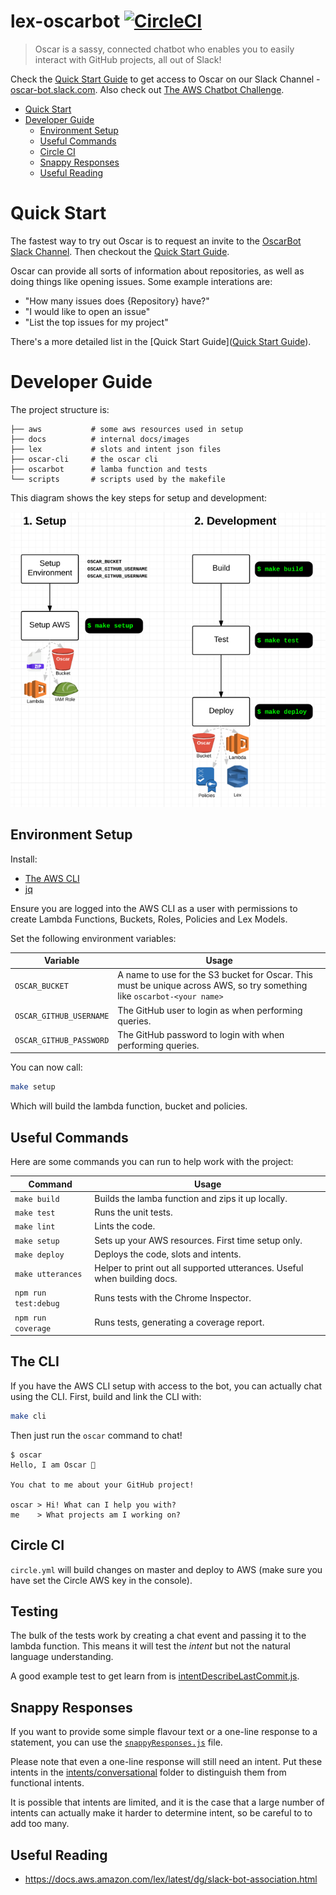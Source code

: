 # lex-oscarbot [![CircleCI](https://circleci.com/gh/mindmelting/lex-oscarbot.svg?style=svg&circle-token=f3df5063eb7b005165aa378212810a9b8c1c1d6c)](https://circleci.com/gh/mindmelting/lex-oscarbot)

> Oscar is a sassy, connected chatbot who enables you to easily interact with GitHub projects, all out of Slack!

Check the [Quick Start Guide](https://docs.google.com/document/d/18Cson5ZFJicqecOh9l_enK-nn5m8zuAMgCh0P9tMzzI/edit?usp=sharing) to get access to Oscar on our Slack Channel - [oscar-bot.slack.com](oscar-bot.slack.com). Also check out [The AWS Chatbot Challenge](https://aws.amazon.com/events/chatbot-challenge/).

- [Quick Start](#quick-start)
- [Developer Guide](#developer-guide)
	- [Environment Setup](#environment-setup)
	- [Useful Commands](#useful-commands)
	- [Circle CI](#circle-ci)
	- [Snappy Responses](#snappy-responses)
	- [Useful Reading](#useful-reading)

# Quick Start

The fastest way to try out Oscar is to request an invite to the [OscarBot Slack Channel](https://oscar-bot.slack.com). Then checkout the [Quick Start Guide](https://docs.google.com/document/d/18Cson5ZFJicqecOh9l_enK-nn5m8zuAMgCh0P9tMzzI/edit?usp=sharing).

Oscar can provide all sorts of information about repositories, as well as doing things like opening issues. Some example interations are:

- "How many issues does {Repository} have?"
- "I would like to open an issue"
- "List the top issues for my project"

There's a more detailed list in the [Quick Start Guide]([Quick Start Guide](https://docs.google.com/document/d/18Cson5ZFJicqecOh9l_enK-nn5m8zuAMgCh0P9tMzzI/edit?usp=sharing)).

# Developer Guide

The project structure is:

```
├── aws           # some aws resources used in setup
├── docs          # internal docs/images
├── lex           # slots and intent json files
├── oscar-cli     # the oscar cli
├── oscarbot      # lamba function and tests
└── scripts       # scripts used by the makefile
```

This diagram shows the key steps for setup and development:

![Setup & Development Guide Diagram](./docs/setup-and-develop-commands.png)

## Environment Setup

Install:

- [The AWS CLI](https://aws.amazon.com/cli/)
- [jq](https://stedolan.github.io/jq/download/)

Ensure you are logged into the AWS CLI as a user with permissions to create Lambda Functions, Buckets, Roles, Policies and Lex Models.

Set the following environment variables:

| Variable | Usage |
|----------|-------|
| `OSCAR_BUCKET` | A name to use for the S3 bucket for Oscar. This must be unique across AWS, so try something like `oscarbot-<your name>` |
| `OSCAR_GITHUB_USERNAME` | The GitHub user to login as when performing queries. |
| `OSCAR_GITHUB_PASSWORD` | The GitHub password to login with when performing queries. |

You can now call:

```bash
make setup
```

Which will build the lambda function, bucket and policies.

## Useful Commands

Here are some commands you can run to help work with the project:

| Command | Usage |
|---------|-------|
| `make build` | Builds the lamba function and zips it up locally. |
| `make test` | Runs the unit tests. |
| `make lint` | Lints the code. |
| `make setup` | Sets up your AWS resources. First time setup only. |
| `make deploy` | Deploys the code, slots and intents. |
| `make utterances` | Helper to print out all supported utterances. Useful when building docs. |
| `npm run test:debug` | Runs tests with the Chrome Inspector. |
| `npm run coverage` | Runs tests, generating a coverage report. | 

## The CLI

If you have the AWS CLI setup with access to the bot, you can actually chat using the CLI. First, build and link the CLI with:

```bash
make cli
```

Then just run the `oscar` command to chat!

```
$ oscar
Hello, I am Oscar 🤖

You chat to me about your GitHub project!

oscar > Hi! What can I help you with?
me    > What projects am I working on?
```

## Circle CI

`circle.yml` will build changes on master and deploy to AWS (make sure you have set the Circle AWS key in the console).

## Testing

The bulk of the tests work by creating a chat event and passing it to the lambda function. This means it will test the *intent* but not the natural language understanding.

A good example test to get learn from is [intentDescribeLastCommit.js](oscarbot/intentDescribeLastCommit.js).

## Snappy Responses

If you want to provide some simple flavour text or a one-line response to a statement, you can use the [`snappyResponses.js`](./functions/oscarbot/snappyResponses.js) file.

Please note that even a one-line response will still need an intent. Put these intents in the [intents/conversational](./intents/conversational) folder to distinguish them from functional intents.

It is possible that intents are limited, and it is the case that a large number of intents can actually make it harder to determine intent, so be careful to to add too many.

## Useful Reading

- https://docs.aws.amazon.com/lex/latest/dg/slack-bot-association.html
